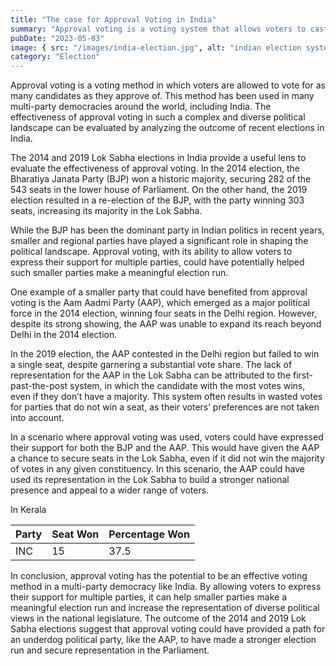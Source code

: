 ```yaml
---
title: "The case for Approval Voting in India"
summary: "Approval voting is a voting system that allows voters to cast their vote for as many candidates as they approve of. We explore the potential benefits of approval voting in India's political landscape, by analyzing the outcome of recent Lok Sabha elections."
pubDate: "2023-05-03"
image: { src: "/images/india-election.jpg", alt: "indian election system" }
category: "Election"
---
```


Approval voting is a voting method in which voters are allowed to vote for as many candidates as they approve of. This method has been used in many multi-party democracies around the world, including India. The effectiveness of approval voting in such a complex and diverse political landscape can be evaluated by analyzing the outcome of recent elections in India.

The 2014 and 2019 Lok Sabha elections in India provide a useful lens to evaluate the effectiveness of approval voting. In the 2014 election, the Bharatiya Janata Party (BJP) won a historic majority, securing 282 of the 543 seats in the lower house of Parliament. On the other hand, the 2019 election resulted in a re-election of the BJP, with the party winning 303 seats, increasing its majority in the Lok Sabha.

While the BJP has been the dominant party in Indian politics in recent years, smaller and regional parties have played a significant role in shaping the political landscape. Approval voting, with its ability to allow voters to express their support for multiple parties, could have potentially helped such smaller parties make a meaningful election run.

One example of a smaller party that could have benefited from approval voting is the Aam Aadmi Party (AAP), which emerged as a major political force in the 2014 election, winning four seats in the Delhi region. However, despite its strong showing, the AAP was unable to expand its reach beyond Delhi in the 2014 election.

In the 2019 election, the AAP contested in the Delhi region but failed to win a single seat, despite garnering a substantial vote share. The lack of representation for the AAP in the Lok Sabha can be attributed to the first-past-the-post system, in which the candidate with the most votes wins, even if they don’t have a majority. This system often results in wasted votes for parties that do not win a seat, as their voters’ preferences are not taken into account.

In a scenario where approval voting was used, voters could have expressed their support for both the BJP and the AAP. This would have given the AAP a chance to secure seats in the Lok Sabha, even if it did not win the majority of votes in any given constituency. In this scenario, the AAP could have used its representation in the Lok Sabha to build a stronger national presence and appeal to a wider range of voters.

In Kerala

| Party     | Seat Won | Percentage Won |
| --------- | -------- | -------------- |
| INC       | 15       | 37.5           |


In conclusion, approval voting has the potential to be an effective voting method in a multi-party democracy like India. By allowing voters to express their support for multiple parties, it can help smaller parties make a meaningful election run and increase the representation of diverse political views in the national legislature. The outcome of the 2014 and 2019 Lok Sabha elections suggest that approval voting could have provided a path for an underdog political party, like the AAP, to have made a stronger election run and secure representation in the Parliament.